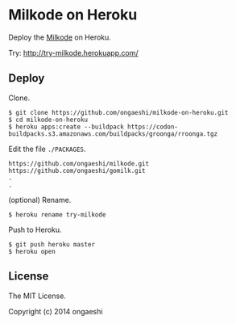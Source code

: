# Milkode on Heroku

Deploy the [Milkode](https://github.com/ongaeshi/milkode) on Heroku.

Try: http://try-milkode.herokuapp.com/

## Deploy

Clone.

```
$ git clone https://github.com/ongaeshi/milkode-on-heroku.git
$ cd milkode-on-heroku
$ heroku apps:create --buildpack https://codon-buildpacks.s3.amazonaws.com/buildpacks/groonga/rroonga.tgz
```

Edit the file `./PACKAGES`.

```
https://github.com/ongaeshi/milkode.git
https://github.com/ongaeshi/gomilk.git
.
.
```

(optional) Rename.

```
$ heroku rename try-milkode
```

Push to Heroku.

```
$ git push heroku master
$ heroku open
```

## License

The MIT License.

Copyright (c) 2014 ongaeshi





